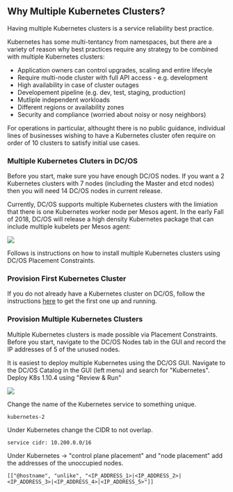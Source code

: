 ## Why Multiple Kubernetes Clusters?

Having multiple Kubernetes clusters is a service reliability best practice. 

Kubernetes has some multi-tentancy from namespaces, but there are a variety of reason why best practices require any strategy to be combined with multiple Kubernetes clusters:

* Application owners can control upgrades, scaling and entire lifecyle
* Require multi-node cluster with full API access - e.g. development
* High availability in case of cluster outages
* Developement pipeline (e.g. dev, test, staging, production)
* Mutliple independent workloads 
* Different regions or availability zones
* Security and compliance (worried about noisy or nosy neighbors)

For operations in particular, althought there is no public guidance, individual lines of businesses wishing to have a Kubernetes cluster ofen require on order of 10 clusters to satisfy initial use cases. 

### Multiple Kubernetes Cluters in DC/OS

Before you start, make sure you have enough DC/OS nodes. If you want a 2 Kubernetes clusters with 7 nodes (including the Master and etcd nodes) then you will need 14 DC/OS nodes in current release. 

Currently, DC/OS supports multiple Kubernetes clusters with the limiation that there is one Kubernetes worker node per Mesos agent. In the early Fall of 2018, DC/OS will release a high density Kubernetes package that can include multiple kubelets per Mesos agent:

![](https://i.imgur.com/5xbyAQK.png)

Follows is instructions on how to install multiple Kubernetes clusters using DC/OS Placement Constraints. 

### Provision First Kubernetes Cluster 

If you do not already have a Kubernetes cluster on DC/OS, follow the instructions [here](https://github.com/chrisgaun/Manage-Kubernetes-with-DCOS-Days/blob/chrisgaun-patch-1/Labs/Lab%201%20-%20Installing%20Kubernetes.md) to get the first one up and running. 

### Provision Multiple Kubernetes Clusters

Multiple Kubernetes clusters is made possible via Placement Constraints. Before you start, navigate to the DC/OS Nodes tab in the GUI and record the IP addresses of 5 of the unused nodes. 

It is easiest to deploy multiple Kubernetes using the DC/OS GUI. Navigate to the DC/OS Catalog in the GUI (left menu) and search for "Kubernetes". Deploy K8s 1.10.4 using "Review & Run" 

![](https://i.imgur.com/PphTYDg.png)

Change the name of the Kubernetes service to something unique. 

```
kubernetes-2
```

Under Kubernetes change the CIDR to not overlap. 

```
service cidr: 10.200.0.0/16
```

Under Kubernetes -> "control plane placement" and "node placement" add the addresses of the unoccupied nodes. 

```
[["@hostname", "unlike", "<IP_ADDRESS_1>|<IP_ADDRESS_2>|<IP_ADDRESS_3>|<IP_ADDRESS_4>|<IP_ADDRESS_5>"]]
```

